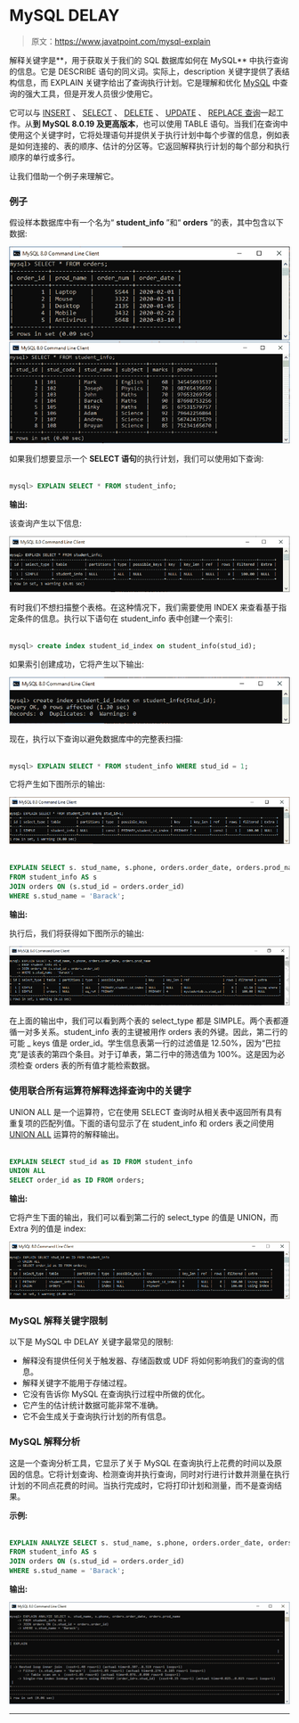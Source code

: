 # MySQL DELAY

> 原文：<https://www.javatpoint.com/mysql-explain>

解释关键字是**，用于获取关于我们的 SQL 数据库如何在 MySQL** 中执行查询的信息。它是 DESCRIBE 语句的同义词。实际上，description 关键字提供了表结构信息，而 EXPLAIN 关键字给出了查询执行计划。它是理解和优化 [MySQL](https://www.javatpoint.com/mysql-tutorial) 中查询的强大工具，但是开发人员很少使用它。

它可以与 [INSERT](https://www.javatpoint.com/mysql-insert) 、 [SELECT](https://www.javatpoint.com/mysql-select) 、 [DELETE](https://www.javatpoint.com/mysql-delete) 、 [UPDATE](https://www.javatpoint.com/mysql-update) 、 [REPLACE 查询](https://www.javatpoint.com/mysql-replace)一起工作。从**到 MySQL 8.0.19 及更高版本**，也可以使用 TABLE 语句。当我们在查询中使用这个关键字时，它将处理语句并提供关于执行计划中每个步骤的信息，例如表是如何连接的、表的顺序、估计的分区等。它返回解释执行计划的每个部分和执行顺序的单行或多行。

让我们借助一个例子来理解它。

### 例子

假设样本数据库中有一个名为“ **student_info** ”和“ **orders** ”的表，其中包含以下数据:

![MySQL EXPLAIN](img/2fe92b6084eaaea0c00eeef8fe674c5a.png)
![MySQL EXPLAIN](img/421d53d158a8d884a66b8e419f54f2fa.png)

如果我们想要显示一个 **SELECT 语句**的执行计划，我们可以使用如下查询:

```sql

mysql> EXPLAIN SELECT * FROM student_info;

```

**输出:**

该查询产生以下信息:

![MySQL EXPLAIN](img/3b98788c5ef7ad8e9499a047430a782f.png)

有时我们不想扫描整个表格。在这种情况下，我们需要使用 INDEX 来查看基于指定条件的信息。执行以下语句在 student_info 表中创建一个索引:

```sql

mysql> create index student_id_index on student_info(stud_id);

```

如果索引创建成功，它将产生以下输出:

![MySQL EXPLAIN](img/d7fb8b6729a7c22456efca08c8bab5da.png)

现在，执行以下查询以避免数据库中的完整表扫描:

```sql

mysql> EXPLAIN SELECT * FROM student_info WHERE stud_id = 1;

```

它将产生如下图所示的输出:

![MySQL EXPLAIN](img/f479c8bb635cf7023e4ef5b71df4c727.png)

```sql

EXPLAIN SELECT s. stud_name, s.phone, orders.order_date, orders.prod_name
FROM student_info AS s
JOIN orders ON (s.stud_id = orders.order_id)
WHERE s.stud_name = 'Barack';

```

**输出:**

执行后，我们将获得如下图所示的输出:

![MySQL EXPLAIN](img/1a62a79ee40ed28b57b753774923416d.png)

在上面的输出中，我们可以看到两个表的 select_type 都是 SIMPLE。两个表都遵循一对多关系。student_info 表的主键被用作 orders 表的外键。因此，第二行的可能 _ keys 值是 order_id。学生信息表第一行的过滤值是 12.50%，因为“巴拉克”是该表的第四个条目。对于订单表，第二行中的筛选值为 100%。这是因为必须检查 orders 表的所有值才能检索数据。

### 使用联合所有运算符解释选择查询中的关键字

UNION ALL 是一个运算符，它在使用 SELECT 查询时从相关表中返回所有具有重复项的匹配列值。下面的语句显示了在 student_info 和 orders 表之间使用 [UNION ALL](https://www.javatpoint.com/mysql-union-vs-union-all) 运算符的解释输出。

```sql

EXPLAIN SELECT stud_id as ID FROM student_info
UNION ALL
SELECT order_id as ID FROM orders;

```

**输出:**

它将产生下面的输出，我们可以看到第二行的 select_type 的值是 UNION，而 Extra 列的值是 index:

![MySQL EXPLAIN](img/b3e9d3af91eea8ff4bc2eeb9407a2604.png)

### MySQL 解释关键字限制

以下是 MySQL 中 DELAY 关键字最常见的限制:

*   解释没有提供任何关于触发器、存储函数或 UDF 将如何影响我们的查询的信息。
*   解释关键字不能用于存储过程。
*   它没有告诉你 MySQL 在查询执行过程中所做的优化。
*   它产生的估计统计数据可能非常不准确。
*   它不会生成关于查询执行计划的所有信息。

### MySQL 解释分析

这是一个查询分析工具，它显示了关于 MySQL 在查询执行上花费的时间以及原因的信息。它将计划查询、检测查询并执行查询，同时对行进行计数并测量在执行计划的不同点花费的时间。当执行完成时，它将打印计划和测量，而不是查询结果。

**示例:**

```sql

EXPLAIN ANALYZE SELECT s. stud_name, s.phone, orders.order_date, orders.prod_name
FROM student_info AS s
JOIN orders ON (s.stud_id = orders.order_id)
WHERE s.stud_name = 'Barack'; 

```

**输出:**

![MySQL EXPLAIN](img/83d5b19f46b29d45e198e6d4dbc7b1ce.png)

* * *